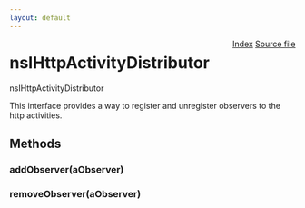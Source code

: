 ```yaml
---
layout: default
---
```

<div class='links' style='float:right'><a href="../index.html">Index</a>
<a href="http://dxr.mozilla.org/mozilla-central/source/netwerk/protocol/http/nsIHttpActivityObserver.idl">Source file</a>
</div>

# nsIHttpActivityDistributor #
  
nsIHttpActivityDistributor  
  
This interface provides a way to register and unregister observers to the  
http activities.  
  

## Methods ##

### addObserver(aObserver) ###

### removeObserver(aObserver) ###
